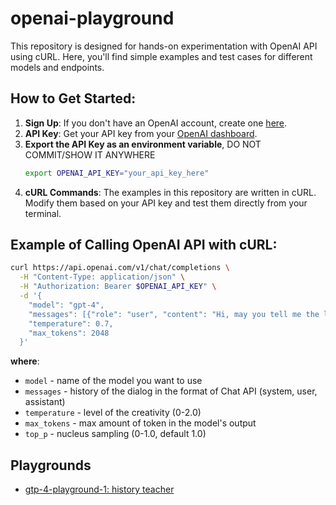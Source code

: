 # openai-playground

This repository is designed for hands-on experimentation with OpenAI API using cURL. Here, you'll find simple examples and test cases for different models and endpoints.

## How to Get Started:

1. **Sign Up**: If you don't have an OpenAI account, create one [here](https://platform.openai.com/signup).
2. **API Key**: Get your API key from your [OpenAI dashboard](https://platform.openai.com/account/api-keys).
3. **Export the API Key as an environment variable**, DO NOT COMMIT/SHOW IT ANYWHERE
   ```bash
   export OPENAI_API_KEY="your_api_key_here"
   ```
4. **cURL Commands**: The examples in this repository are written in cURL. Modify them based on your API key and test them directly from your terminal.

## Example of Calling OpenAI API with cURL:

```bash
curl https://api.openai.com/v1/chat/completions \
  -H "Content-Type: application/json" \
  -H "Authorization: Bearer $OPENAI_API_KEY" \
  -d '{
    "model": "gpt-4",
    "messages": [{"role": "user", "content": "Hi, may you tell me the list of most valuable Einstein discoveries?"}],
    "temperature": 0.7,
    "max_tokens": 2048
  }'
```
**where**:
* ```model``` - name of the model you want to use
* ```messages``` - history of the dialog in the format of Chat API (system, user, assistant)
* ```temperature``` - level of the creativity (0-2.0)
* ```max_tokens``` - max amount of token in the model's output
* ```top_p``` - nucleus sampling (0-1.0, default 1.0)


## Playgrounds
* [gtp-4-playground-1: history teacher](/gpt-4-playground-1-history-teacher.md)